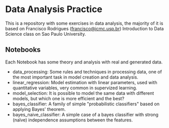 # Data Analysis Practice

This is a repository with some exercises in data analysis, the majority of it is based on Francisco Rodrigues (francisco@icmc.usp.br) Introduction to Data Science class on Sao Paulo University.

## Notebooks
Each Notebook has some theory and analysis with real and generated data.

- data_processing: Some rules and techniques in processing data, one of the most important task in model creation and data analysis.
- linear_regression: Model estimation with linear parameters, used with quantitative variables, very common in supervized learning.
- model_selection: It is possible to model the same data with different models, but which one is more efficient and the best?
- bayes_classifier: A family of simple "probabilistic classifiers" based on applying Bayes' theorem.
- bayes_naive_classifier: A simple case of a bayes classifier with strong (naïve) independence assumptions between the features.
